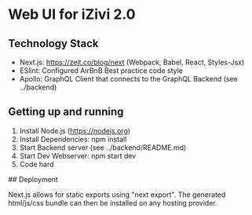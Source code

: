# Web UI for iZivi 2.0

## Technology Stack

- Next.js: https://zeit.co/blog/next (Webpack, Babel, React, Styles-Jsx)
- ESlint: Configured AirBnB Best practice code style
- Apollo: GraphQL Client that connects to the GraphQL Backend (see ../backend)


## Getting up and running

1. Install Node.js (https://nodejs.org)
2. Install Dependencies:
    npm install
3. Start Backend server (see ../backend/README.md)
4. Start Dev Webserver:
    npm start dev
5. Code hard

## Deployment

Next.js allows for static exports using "next export". The generated html/js/css bundle can then be installed on any hosting provider.
